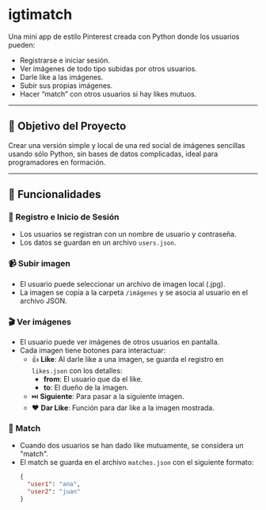 # igtimatch

Una mini app de estilo Pinterest creada con Python donde los usuarios pueden:

- Registrarse e iniciar sesión.
- Ver imágenes de todo tipo subidas por otros usuarios.
- Darle like a las imágenes.
- Subir sus propias imágenes.
- Hacer “match” con otros usuarios si hay likes mutuos.

---

## 🚀 Objetivo del Proyecto

Crear una versión simple y local de una red social de imágenes sencillas usando sólo Python, sin bases de datos complicadas, ideal para programadores en formación.

---

## 🧩 Funcionalidades

### 👤 Registro e Inicio de Sesión
- Los usuarios se registran con un nombre de usuario y contraseña.
- Los datos se guardan en un archivo `users.json`.

### 📹 Subir imagen
- El usuario puede seleccionar un archivo de imagen local (.jpg).
- La imagen se copia a la carpeta `/imágenes` y se asocia al usuario en el archivo JSON.

### 🎬 Ver imágenes
- El usuario puede ver imágenes de otros usuarios en pantalla.
- Cada imagen tiene botones para interactuar:
  - 👍 **Like**: Al darle like a una imagen, se guarda el registro en `likes.json` con los detalles:
    - **from**: El usuario que da el like.
    - **to**: El dueño de la imagen.
  - ⏭️ **Siguiente**: Para pasar a la siguiente imagen.
  - ❤️ **Dar Like**: Función para dar like a la imagen mostrada.

### 🔁 Match
- Cuando dos usuarios se han dado like mutuamente, se considera un "match".
- El match se guarda en el archivo `matches.json` con el siguiente formato:
  ```json
  {
    "user1": "ana",
    "user2": "juan"
  }
